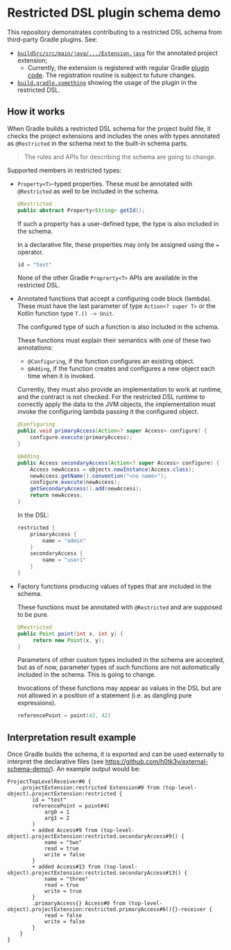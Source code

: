 # Restricted DSL plugin schema demo

This repository demonstrates contributing to a restricted DSL schema from third-party Gradle plugins. See:

* [`buildSrc/src/main/java/.../Extension.java`](buildSrc/src/main/java/com/example/restricted/Extension.java) 
  for the annotated project extension;
  * Currently, the extension is registered with regular Gradle [plugin code](https://github.com/h0tk3y/restricted-dsl-plugin-schema-demo/blob/master/buildSrc/src/main/java/com/example/restricted/RestrictedPlugin.java#L13). The registration routine is subject to future changes.
* [`build.gradle.something`](build.gradle.something) showing the usage of the plugin in the restricted DSL.

## How it works

When Gradle builds a restricted DSL schema for the project build file, it checks the project extensions and includes
the ones with types annotated as `@Restricted` in the schema next to the built-in schema parts.

> The rules and APIs for describing the schema are going to change.

Supported members in restricted types:

* `Property<T>`-typed properties. These must be annotated with `@Restricted` as well to be included in the schema.

  ```java
  @Restricted
  public abstract Property<String> getId();
  ```

  If such a property has a user-defined type, the type is also included in the schema.

  In a declarative file, these properties may only be assigned using the `=` operator.
  
  ```kotlin
  id = "test"
  ```
  
  None of the other Gradle `Proprerty<T>` APIs are available in the restricted DSL.

* Annotated functions that accept a configuring code block (lambda). 
  These must have the last parameter of type `Action<? super T>` or the Kotlin function type `T.() -> Unit`.
  
  The configured type of such a function is also included in the schema.

  These functions must explain their semantics with one of these two annotations:

  * `@Configuring`, if the function configures an existing object.
  * `@Adding`, if the function creates and configures a new object each time when it is invoked.
  
  Currently, they must also provide an implementation to work at runtime, and the contract is not checked.
  For the restricted DSL runtime to correctly apply the data to the JVM objects, the implementation must invoke
  the configuring lambda passing it the configured object.

  ```java
  @Configuring
  public void primaryAccess(Action<? super Access> configure) {
      configure.execute(primaryAccess);
  }
  
  @Adding
  public Access secondaryAccess(Action<? super Access> configure) {
      Access newAccess = objects.newInstance(Access.class);
      newAccess.getName().convention("<no name>");
      configure.execute(newAccess);
      getSecondaryAccess().add(newAccess);
      return newAccess;
  }
  ```
  
  In the DSL:

  ```kotlin
  restricted {
      primaryAccess {
          name = "admin"
      }
      secondaryAccess {
          name = "user1" 
      }
  }
  ```

* Factory functions producing values of types that are included in the schema.

  These functions must be annotated with `@Restricted` and are supposed to be pure.

  ```java
  @Restricted
  public Point point(int x, int y) {
       return new Point(x, y);
  }
  ```
  
  Parameters of other custom types included in the schema are accepted, but as of now, parameter types of such functions 
  are not automatically included in the schema. This is going to change. 
  
  Invocations of these functions may appear as values in the DSL but are not allowed in a position of a statement 
  (i.e. as dangling pure expressions).

  ```kotlin
  referencePoint = point(42, 42)
  ```

## Interpretation result example

Once Gradle builds the schema, it is exported and can be used externally to interpret the declarative files 
(see https://github.com/h0tk3y/external-schema-demo/). An example output would be:

```text
ProjectTopLevelReceiver#0 {
    .projectExtension:restricted Extension#0 from (top-level-object).projectExtension:restricted {
        id = "test"
        referencePoint = point#4(
            arg0 = 1
            arg1 = 2
        )
        + added Access#9 from (top-level-object).projectExtension:restricted.secondaryAccess#9() {
            name = "two"
            read = true
            write = false
        }
        + added Access#13 from (top-level-object).projectExtension:restricted.secondaryAccess#13() {
            name = "three"
            read = true
            write = true
        }
        .primaryAccess{} Access#0 from (top-level-object).projectExtension:restricted.primaryAccess#6(){}-receiver {
            read = false
            write = false
        }
    }
}
```

